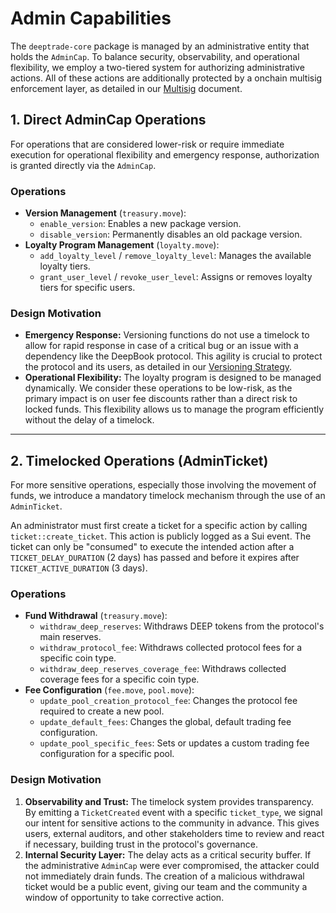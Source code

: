# Admin Capabilities

The `deeptrade-core` package is managed by an administrative entity that holds the `AdminCap`. To balance security, observability, and operational flexibility, we employ a two-tiered system for authorizing administrative actions. All of these actions are additionally protected by a onchain multisig enforcement layer, as detailed in our [Multisig](./multisig.md) document.

## 1. Direct AdminCap Operations

For operations that are considered lower-risk or require immediate execution for operational flexibility and emergency response, authorization is granted directly via the `AdminCap`.

### Operations

- **Version Management** (`treasury.move`):
  - `enable_version`: Enables a new package version.
  - `disable_version`: Permanently disables an old package version.
- **Loyalty Program Management** (`loyalty.move`):
  - `add_loyalty_level` / `remove_loyalty_level`: Manages the available loyalty tiers.
  - `grant_user_level` / `revoke_user_level`: Assigns or removes loyalty tiers for specific users.

### Design Motivation

- **Emergency Response:** Versioning functions do not use a timelock to allow for rapid response in case of a critical bug or an issue with a dependency like the DeepBook protocol. This agility is crucial to protect the protocol and its users, as detailed in our [Versioning Strategy](./versioning.md).
- **Operational Flexibility:** The loyalty program is designed to be managed dynamically. We consider these operations to be low-risk, as the primary impact is on user fee discounts rather than a direct risk to locked funds. This flexibility allows us to manage the program efficiently without the delay of a timelock.

---

## 2. Timelocked Operations (AdminTicket)

For more sensitive operations, especially those involving the movement of funds, we introduce a mandatory timelock mechanism through the use of an `AdminTicket`.

An administrator must first create a ticket for a specific action by calling `ticket::create_ticket`. This action is publicly logged as a Sui event. The ticket can only be "consumed" to execute the intended action after a `TICKET_DELAY_DURATION` (2 days) has passed and before it expires after `TICKET_ACTIVE_DURATION` (3 days).

### Operations

- **Fund Withdrawal** (`treasury.move`):
  - `withdraw_deep_reserves`: Withdraws DEEP tokens from the protocol's main reserves.
  - `withdraw_protocol_fee`: Withdraws collected protocol fees for a specific coin type.
  - `withdraw_deep_reserves_coverage_fee`: Withdraws collected coverage fees for a specific coin type.
- **Fee Configuration** (`fee.move`, `pool.move`):
  - `update_pool_creation_protocol_fee`: Changes the protocol fee required to create a new pool.
  - `update_default_fees`: Changes the global, default trading fee configuration.
  - `update_pool_specific_fees`: Sets or updates a custom trading fee configuration for a specific pool.

### Design Motivation

1.  **Observability and Trust:** The timelock system provides transparency. By emitting a `TicketCreated` event with a specific `ticket_type`, we signal our intent for sensitive actions to the community in advance. This gives users, external auditors, and other stakeholders time to review and react if necessary, building trust in the protocol's governance.
2.  **Internal Security Layer:** The delay acts as a critical security buffer. If the administrative `AdminCap` were ever compromised, the attacker could not immediately drain funds. The creation of a malicious withdrawal ticket would be a public event, giving our team and the community a window of opportunity to take corrective action.
